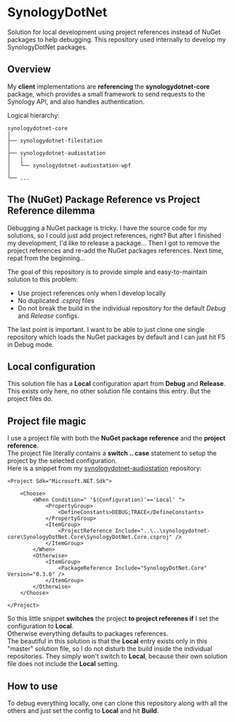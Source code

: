 # SynologyDotNet

Solution for local development using project references instead of NuGet packages to help debugging.
This repository used internally to develop my SynologyDotNet packages.  

## Overview

My **client** implementations are **referencing** the **synologydotnet-core** package, which provides a small framework to send requests to the Synology API, and also handles authentication.  

Logical hierarchy:  
```
synologydotnet-core
│
├── synologydotnet-filestation
│
├── synologydotnet-audiostation
│   │
│   └── synologydotnet-audiostation-wpf
│
└── ...
```

## The (NuGet) Package Reference vs Project Reference dilemma

Debugging a NuGet package is tricky. I have the source code for my solutions, so I could just add project references, right? But after I finished my development, I'd like to release a package... Then I got to remove the project references and re-add the NuGet packages references. Next time, repat from the beginning...  

The goal of this repository is to provide simple and easy-to-maintain solution to this problem:  

- Use project references only when I develop locally 
- No duplicated *.csproj* files
- Do not break the build in the individual repository for the default *Debug* and *Release* configs.

The last point is important. I want to be able to just clone one single repository which loads the NuGet packages by default and I can just hit F5 in Debug mode.  

## Local configuration

This solution file has a **Local** configuration apart from **Debug** and **Release**. This exists only here, no other solution file contains this entry. But the project files do.  

## Project file magic

I use a project file with both the **NuGet package reference** and the **project reference**.  
The project file literally contains a **switch .. case** statement to setup the project by the selected configuration.  
Here is a snippet from my [synologydotnet-audiostation](https://github.com/geloczigeri/synologydotnet-audiostation) repository:  
```
<Project Sdk="Microsoft.NET.Sdk">
    
    <Choose>
        <When Condition=" '$(Configuration)'=='Local' ">
            <PropertyGroup>
                <DefineConstants>DEBUG;TRACE</DefineConstants>
            </PropertyGroup>
            <ItemGroup>
                <ProjectReference Include="..\..\synologydotnet-core\SynologyDotNet.Core\SynologyDotNet.Core.csproj" />
            </ItemGroup>
        </When>
        <Otherwise>
            <ItemGroup>
                <PackageReference Include="SynologyDotNet.Core" Version="0.3.0" />
            </ItemGroup>
        </Otherwise>
    </Choose>
    
</Project>
```

So this little snippet **switches** the project **to project referenes if** I set the configuration to **Local**.  
Otherwise everything defaults to packages references.  
The beautiful in this solution is that the **Local** entry exists only in this "master" solution file, so I do not disturb the build inside the individual repositories. They simply won't switch to **Local**, because their own solution file does not include the **Local** setting.  

## How to use
To debug everything locally, one can clone this repository along with all the others and just set the config to **Local** and hit **Build**.
